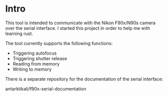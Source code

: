 # Intro
This tool is intended to communicate with the Nikon F90x/N90s camera over the
serial interface. I started this project in order to help me with learning
rust.

The tool currently supports the following functions:
- Triggering autofocus
- Triggering shutter release
- Reading from memory
- Writing to memory

There is a separate repository for the documentation of the serial interface:

antarktikali/f90x-serial-documentation

